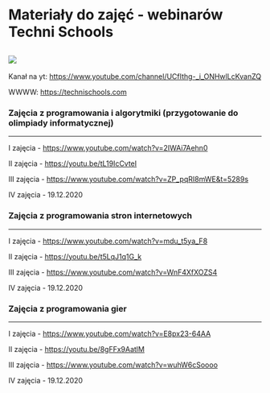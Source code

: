 # Materiały do zajęć - webinarów Techni Schools
![](https://technischools.com/static/media/logots.png)
-------------
Kanał na yt: https://www.youtube.com/channel/UCfIthg-_i_ONHwlLcKvanZQ

WWWW: https://technischools.com

### Zajęcia z programowania i algorytmiki (przygotowanie do olimpiady informatycznej)
-------------
I zajęcia - https://www.youtube.com/watch?v=2IWAi7Aehn0

II zajęcia - https://youtu.be/tL19IcCvteI

III zajęcia - https://www.youtube.com/watch?v=ZP_pqRI8mWE&t=5289s

IV zajęcia - 19.12.2020

### Zajęcia z programowania stron internetowych
-------------
I zajęcia - https://www.youtube.com/watch?v=mdu_t5ya_F8

II zajęcia - https://youtu.be/t5LqJ1q1G_k

III zajęcia - https://www.youtube.com/watch?v=WnF4XfXOZS4

IV zajęcia - 19.12.2020

### Zajęcia z programowania gier
-------------
I zajęcia - https://www.youtube.com/watch?v=E8px23-64AA

II zajęcia - https://youtu.be/8gFFx9AatlM

III zajęcia - https://www.youtube.com/watch?v=wuhW6cSoooo

IV zajęcia - 19.12.2020


